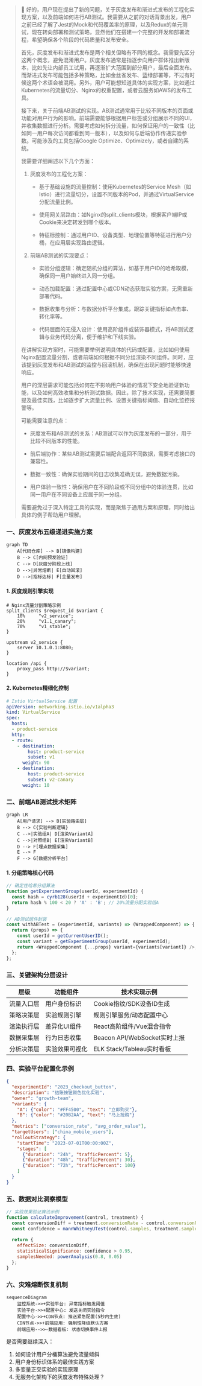 > 💭 好的，用户现在提出了新的问题，关于灰度发布和渐进式发布的工程化实现方案，以及前端如何进行AB测试。我需要从之前的对话背景出发，用户之前已经了解了Jest的Mock和代码覆盖率的原理，以及Redux的单元测试，现在转向部署和测试策略，显然他们在搭建一个完整的开发和部署流程，希望确保各个阶段的代码质量和发布安全。
>
> 首先，灰度发布和渐进式发布是两个相关但略有不同的概念。我需要先区分这两个概念，避免混淆用户。灰度发布通常是指逐步向用户群体推出新版本，比如先让内部员工试用，再逐渐扩大范围到部分用户，最后全面发布。而渐进式发布可能包括多种策略，比如金丝雀发布、蓝绿部署等，不过有时候这两个术语会被混用。另外，用户可能想知道具体的实现方案，比如通过Kubernetes的流量切分、Nginx的权重配置，或者云服务如AWS的发布工具。
>
> 接下来，关于前端AB测试的实现。AB测试通常用于比较不同版本的页面或功能对用户行为的影响。前端需要能够根据用户标签或分组展示不同的UI，并收集数据进行分析。需要考虑如何拆分流量，如何保证用户的一致性（比如同一用户每次访问都看到同一版本），以及如何与后端协作传递实验参数。可能涉及的工具包括Google Optimize、Optimizely，或者自建的系统。
>
> 我需要详细阐述以下几个方面：
>
> 1. 灰度发布的工程化方案：
>
>    - 基于基础设施的流量控制：使用Kubernetes的Service Mesh（如Istio）进行流量切分，设置不同版本的Pod，并通过VirtualService分配流量比例。
>
>    - 使用网关层路由：如Nginx的split_clients模块，根据客户端IP或Cookie来决定转发到哪个版本。
>
>    - 特征标控制：通过用户ID、设备类型、地理位置等特征进行用户分桶，在应用层实现路由逻辑。
>
> 2. 前端AB测试的实现要点：
>
>    - 实验分组逻辑：确定随机分组的算法，如基于用户ID的哈希取模，确保同一用户始终进入同一分组。
>
>    - 动态加载配置：通过配置中心或CDN动态获取实验方案，无需重新部署代码。
>
>    - 数据收集与分析：与数据分析平台集成，跟踪关键指标如点击率、转化率等。
>
>    - 代码层面的无侵入设计：使用高阶组件或装饰器模式，将AB测试逻辑与业务代码分离，便于维护和下线实验。
>
> 在讲解实现方案时，可能需要举例说明具体的代码或配置，比如如何使用Nginx配置流量分割，或者前端如何根据不同分组渲染不同组件。同时，应该提到灰度发布和AB测试的监控与回滚机制，确保在出现问题时能够快速响应。
>
> 用户的深层需求可能包括如何在不影响用户体验的情况下安全地验证新功能，以及如何高效收集和分析测试数据。因此，除了技术实现，还需要简要提及最佳实践，比如逐步扩大流量比例、设置关键指标阈值、自动化监控报警等。
>
> 可能需要注意的点：
>
> - 灰度发布和AB测试的关系：AB测试可以作为灰度发布的一部分，用于比较不同版本的性能。
>
> - 前后端协作：某些AB测试需要后端配合返回不同数据，需要考虑接口的兼容性。
>
> - 数据一致性：确保实验期间的日志收集准确无误，避免数据污染。
>
> - 用户体验一致性：确保用户在不同阶段或不同分组中的体验连贯，比如同一用户在不同设备上应属于同一分组。
>
> 需要避免过于深入特定工具的实现，而是聚焦于通用方案和原理，同时给出具体的例子帮助用户理解。
>
> 



### 一、灰度发布五级递进实施方案

```mermaid
graph TD
    A[代码仓库] --> B[镜像构建]
    B --> C[内网预发验证]
    C --> D[灰度分阶段上线]
    D -->|异常熔断| E[自动回滚]
    D -->|指标达标| F[全量发布]
```

#### 1. 灰度规则引擎实现
```nginx
# Nginx流量分割策略示例
split_clients $request_id $variant {
    10%     "v2_service";
    20%     "v1.1_canary";
    70%     "v1_stable";
}

upstream v2_service {
    server 10.1.0.1:8080;
}

location /api {
    proxy_pass http://$variant; 
}
```

#### 2. Kubernetes精细化控制
```yaml
# Istio VirtualService 配置
apiVersion: networking.istio.io/v1alpha3
kind: VirtualService
spec:
  hosts:
  - product-service
  http:
  - route:
    - destination:
        host: product-service
        subset: v1
      weight: 90
    - destination:
        host: product-service
        subset: v2-canary
      weight: 10
```

### 二、前端AB测试技术矩阵

```mermaid
graph LR
    A[用户请求] --> B[实验路由层]
    B --> C{实验判断逻辑}
    C -->|实验组A| D[渲染VariantA]
    C -->|对照组B| E[渲染VariantB]
    D --> F[埋点数据采集]
    E --> F
    F --> G[数据分析平台]
```

#### 1. 分组策略核心代码
```javascript
// 确定性哈希分组算法
function getExperimentGroup(userId, experimentId) {
  const hash = cyrb128(userId + experimentId)[0];
  return hash % 100 < 20 ? 'A' : 'B'; // 20%流量分配实验组A
}

// AB测试组件封装
const withABTest = (experimentId, variants) => (WrappedComponent) => {
  return (props) => {
    const userId = getCurrentUserID();
    const variant = getExperimentGroup(userId, experimentId);
    return <WrappedComponent {...props} variant={variants[variant]} />;
  };
};
```

### 三、关键架构分层设计

| 层级        | 功能组件                      | 技术实现示例                          |
|-------------|-----------------------------|-------------------------------------|
| 流量入口层   | 用户身份标识                  | Cookie指纹/SDK设备ID生成             |
| 策略决策层   | 实验规则引擎                  | 规则引擎服务/动态配置中心              |
| 渲染执行层   | 差异化UI组件                 | React高阶组件/Vue混合指令              |
| 数据采集层   | 行为日志收集                  | Beacon API/WebSocket实时上报           |
| 分析决策层   | 实验效果可视化                | ELK Stack/Tableau实时看板             |

### 四、实验平台配置化示例

```json
{
  "experimentId": "2023_checkout_button",
  "description": "结账按钮颜色优化实验",
  "owner": "growth-team",
  "variants": {
    "A": {"color": "#FF4500", "text": "立即购买"},
    "B": {"color": "#20B2AA", "text": "马上抢购"}
  },
  "metrics": ["conversion_rate", "avg_order_value"],
  "targetUsers": ["china_mobile_users"],
  "rolloutStrategy": {
    "startTime": "2023-07-01T00:00:00Z",
    "stages": [
      {"duration": "24h", "trafficPercent": 5},
      {"duration": "48h", "trafficPercent": 30},
      {"duration": "72h", "trafficPercent": 100}
    ]
  }
}
```

### 五、数据对比洞察模型

```javascript
// 实验效果验证算法示例
function calculateImprovement(control, treatment) {
  const conversionDiff = treatment.conversionRate - control.conversionRate;
  const confidence = mannWhitneyUTest(control.samples, treatment.samples);
  
  return {
    effectSize: conversionDiff,
    statisticalSignificance: confidence > 0.95,
    samplesNeeded: powerAnalysis(0.8, 0.05)
  };
}
```

### 六、灾难熔断恢复机制
```mermaid
sequenceDiagram
    监控系统->>+实验平台: 异常指标触发阈值
    实验平台->>+配置中心: 发送关闭实验指令
    配置中心->>+CDN节点: 推送紧急配置(5秒内生效)
    CDN节点->>+前端应用: 强制性降级默认方案
    前端应用-->>-数据看板: 状态切换事件上报
```

是否需要继续深入：
1. 如何设计用户分桶算法避免流量倾斜
2. 用户身份标识体系的最佳实践方案
3. 多变量正交实验的实现原理
4. 无服务化架构下的灰度发布特殊处理？
